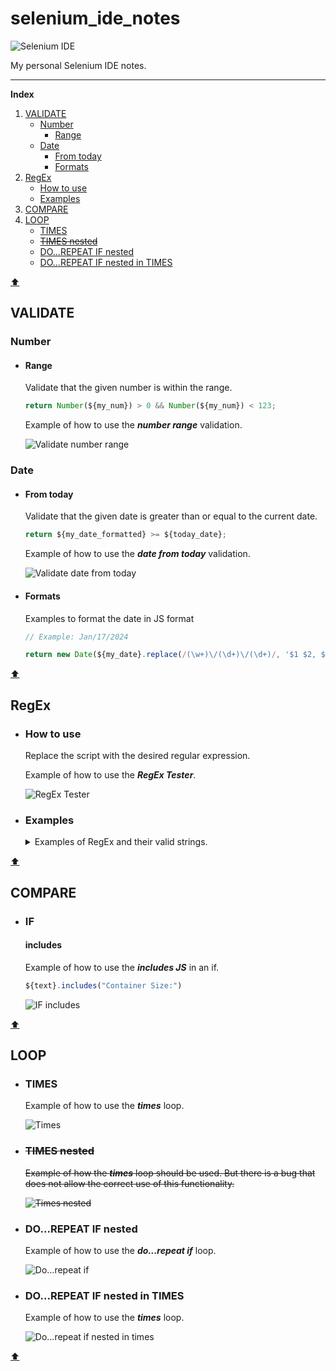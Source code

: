 # selenium_ide_notes

![Selenium IDE](https://www.selenium.dev/selenium-ide/img/selenium-ide64.png)

My personal Selenium IDE notes.

---



<!--- ####### INDEX ####### --->
**Index**
1. [VALIDATE](#validate)
    - [Number](#number)
        - [Range](#range)
    - [Date](#date)
        - [From today](#date-from-today)
        - [Formats](#formats)
2. [RegEx](#regex)
    - [How to use](#how-to-use)
    - [Examples](#examples)
3. [COMPARE](#compare)
4. [LOOP](#loop)
    - [TIMES](#times)
    - [~~TIMES nested~~](#times-nested)
    - [DO...REPEAT IF nested](#dorepeat-if-nested)
    - [DO...REPEAT IF nested in TIMES](#dorepeat-if-nested-in-times)



[⬆](#)
<!--- ####### START - VALIDATE ####### --->
## VALIDATE 

### Number 

-  #### Range
    Validate that the given number is within the range.

    ```js
    return Number(${my_num}) > 0 && Number(${my_num}) < 123;
    ```

    Example of how to use the ***number range*** validation.
    <!-- //TODO: Add image with example -->
    ![Validate number range](resources/validate/number_range.png)

### Date
- #### From today
    Validate that the given date is greater than or equal to the current date.

    ```js
    return ${my_date_formatted} >= ${today_date};
    ```

    Example of how to use the ***date from today*** validation.
    <!-- //TODO: Add image with example -->
    ![Validate date from today](resources/validate/date_from_today.png)

- #### Formats
    Examples to format the date in JS format

    ```js
    // Example: Jan/17/2024

    return new Date(${my_date}.replace(/(\w+)\/(\d+)\/(\d+)/, '$1 $2, $3'));
    ```

<!--- ####### END - VALIDATE ####### --->

[⬆](#)

<!--- ####### START - REGEX ####### --->
## RegEx 

- ### How to use
    Replace the script with the desired regular expression.

    Example of how to use the ***RegEx Tester***.
    <!-- //TODO: Add image with example -->
    ![RegEx Tester](resources/regex/regex_tester.png)

- ### Examples
    <details>
    <summary>Examples of RegEx and their valid strings.</summary>
  
    

    ```js
    // For: '$ 10 USD', '$ 3.50 USD', '$ 0.25 USD', '$ 12345.67 USD'

    return /^\$ ([1-9]\d*|\d+\.\d+) USD$/g.test(${SAMPLE_TEXT})
    ```

    ```js
    // For: '10 USD', '3.50 MXN', '1000 USD', '0.25 MXN', 'N/A'

    return /^(([1-9]\d*|\d+\.\d+) (?:USD|MXN))?$|^N\/A$/g.test(${SAMPLE_TEXT});
    ```

    ```js
    // For: '10', '3.50', '1000', '0.25', 'N/A'

    return /^(([1-9]\d*|\d+\.\d+))?$|^N\/A$/g.test(${SAMPLE_TEXT});
    ```

    ```js
    // For: ''

    return ;
    ```
    </details>


<!--- ####### END - REGEX ####### --->

[⬆](#)

<!--- ####### START - COMPARE ####### --->
## COMPARE 

- ### IF

    #### includes
    Example of how to use the ***includes JS*** in an if.

    ```js
    ${text}.includes("Container Size:")
    ```
    <!-- //TODO: Add image with example -->
    ![IF includes](resources/compare/if_includes.png)




<!--- ####### END - COMPARE ####### --->

[⬆](#)

<!--- ####### START - LOOP ####### --->
## LOOP 

<!--- --->
- ### TIMES
    
    Example of how to use the ***times*** loop.
    <!-- //TODO: Add image with example -->
    ![Times](resources/loop/times.pngg)

<!--- --->
- ### ~~TIMES nested~~
    
    ~~Example of how the ***times*** loop should be used. But there is a bug that does not allow the correct use of this functionality.~~

    <!-- //TODO: Add image with example -->
    ~~![Times nested](resources/loop/times_nested.png)~~

<!--- --->
- ### DO...REPEAT IF nested
    Example of how to use the ***do...repeat if*** loop.

    <!-- //TODO: Add image with example -->
    ![Do...repeat if](resources/loop/do_repeat_if.png)

<!--- --->
- ### DO...REPEAT IF nested in TIMES
    
    Example of how to use the ***times*** loop.
    <!-- //TODO: Add image with example -->
    ![Do...repeat if nested in times](resources/loop/do_repeat_if_nested_in_times.png)

<!--- ####### END - LOOP ####### --->

[⬆](#)